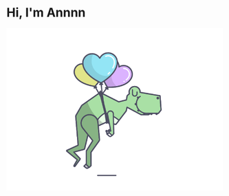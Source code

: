 <div style="text-align: justify"> <h1> Hi, I'm Annnn </h1> </div>

![Dino Intro](dino_introuction.gif)
